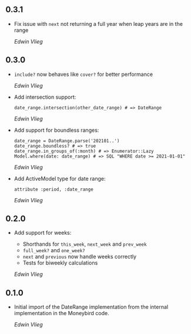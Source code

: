 ## 0.3.1

* Fix issue with `next` not returning a full year when leap years are in the range

  *Edwin Vlieg*

## 0.3.0

* `include?` now behaves like `cover?` for better performance

  *Edwin Vlieg*

* Add intersection support:

  ```
  date_range.intersection(other_date_range) # => DateRange
  ```

  *Edwin Vlieg*


* Add support for boundless ranges:

  ```
  date_range = DateRange.parse('202101..')
  date_range.boundless? # => true
  date_range.in_groups_of(:month) # => Enumerator::Lazy
  Model.where(date: date_range) # => SQL "WHERE date >= 2021-01-01"
  ```

  *Edwin Vlieg*

* Add ActiveModel type for date range:

  ```
  attribute :period, :date_range
  ```

  *Edwin Vlieg*

## 0.2.0

* Add support for weeks:

  - Shorthands for `this_week`, `next_week` and `prev_week`
  - `full_week?` and `one_week?`
  - `next` and `previous` now handle weeks correctly
  - Tests for biweekly calculations

  *Edwin Vlieg*

## 0.1.0

*   Initial import of the DateRange implementation from the internal implementation in the Moneybird code.

    *Edwin Vlieg*
